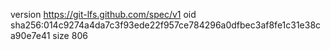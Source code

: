 version https://git-lfs.github.com/spec/v1
oid sha256:014c9274a4da7c3f93ede22f957ce784296a0dfbec3af8fe1c31e38ca90e7e41
size 806
